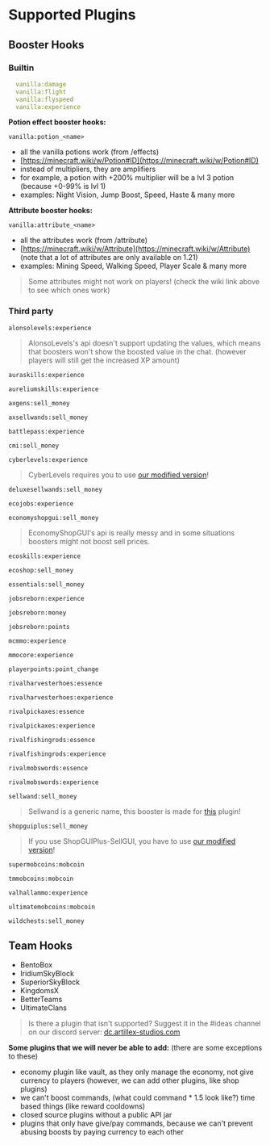# Supported Plugins

## Booster Hooks

### Builtin
```yaml
  vanilla:damage
  vanilla:flight
  vanilla:flyspeed
  vanilla:experience
```

**Potion effect booster hooks:**

`vanilla:potion_<name>`
- all the vanilla potions work (from /effects)
- [https://minecraft.wiki/w/Potion#ID](https://minecraft.wiki/w/Potion#ID)
- instead of multipliers, they are amplifiers
- for example, a potion with +200% multiplier will be a lvl 3 potion (because +0-99% is lvl 1)
- examples: Night Vision, Jump Boost, Speed, Haste & many more

**Attribute booster hooks:**

`vanilla:attribute_<name>`
- all the attributes work (from /attribute)
- [https://minecraft.wiki/w/Attribute](https://minecraft.wiki/w/Attribute) (note that a lot of attributes are only available on 1.21)
- examples: Mining Speed, Walking Speed, Player Scale & many more
> Some attributes might not work on players! (check the wiki link above to see which ones work)

### Third party


`alonsolevels:experience`
> AlonsoLevels's api doesn't support updating the values, which means that boosters won't show the boosted value in the chat. (however players will still get the increased XP amount)

`auraskills:experience`

`aureliumskills:experience`

`axgens:sell_money`

`axsellwands:sell_money`

`battlepass:experience`

`cmi:sell_money`

`cyberlevels:experience`
> CyberLevels requires you to use [our modified version](https://github.com/BenceX100/CyberLevels-with-api/releases)!

`deluxesellwands:sell_money`

`ecojobs:experience`

`economyshopgui:sell_money`
> EconomyShopGUI's api is really messy and in some situations boosters might not boost sell prices.

`ecoskills:experience`

`ecoshop:sell_money`

`essentials:sell_money`

`jobsreborn:experience`

`jobsreborn:money`

`jobsreborn:points`

`mcmmo:experience`

`mmocore:experience`

`playerpoints:point_change`

`rivalharvesterhoes:essence`

`rivalharvesterhoes:experience`

`rivalpickaxes:essence`

`rivalpickaxes:experience`

`rivalfishingrods:essence`

`rivalfishingrods:experience`

`rivalmobswords:essence`

`rivalmobswords:experience`

`sellwand:sell_money`
> Sellwand is a generic name, this booster is made for [this](https://www.spigotmc.org/resources/sell-wand.87014/) plugin!

`shopguiplus:sell_money`
> If you use ShopGUIPlus-SellGUI, you have to use [our modified version](https://github.com/BenceX100/ShopGUIPlus-SellGUI/releases)!

`supermobcoins:mobcoin`

`tmmobcoins:mobcoin`

`valhallammo:experience`

`ultimatemobcoins:mobcoin`

`wildchests:sell_money`

## Team Hooks
* BentoBox
* IridiumSkyBlock
* SuperiorSkyBlock
* KingdomsX
* BetterTeams
* UltimateClans

> Is there a plugin that isn't supported? Suggest it in the #ideas channel on our discord server:
<font color="#1f67ff">[dc.artillex-studios.com](https://dc.artillex-studios.com/)</font>

**Some plugins that we will never be able to add:** (there are some exceptions to these)
- economy plugin like vault, as they only manage the economy, not give currency to players (however, we can add other plugins, like shop plugins)
- we can't boost commands, (what could command * 1.5 look like?) time based things (like reward cooldowns)
- closed source plugins without a public API jar
- plugins that only have give/pay commands, because we can't prevent abusing boosts by paying currency to each other